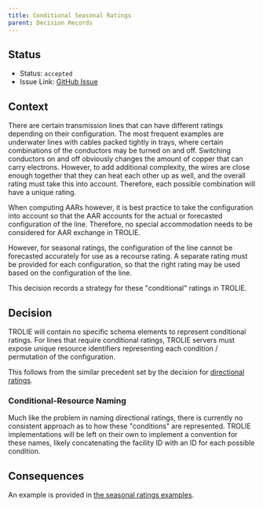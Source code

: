 ```yaml
---
title: Conditional Seasonal Ratings
parent: Decision Records
---
```


## Status

* Status: `accepted`
* Issue Link: [GitHub Issue](https://github.com/trolie/spec/issues/129)

## Context

There are certain transmission lines that can have different ratings depending on their 
configuration. The most frequent examples are underwater lines with cables packed tightly in 
trays, where certain combinations of the conductors may be turned on and off. Switching 
conductors on and off obviously changes the amount of copper that can carry 
electrons. However, to add additional complexity, the wires are close enough together
that they can heat each other up as well, and the overall rating must take this into 
account. Therefore, each possible combination will have a unique rating.

When computing AARs however, it is best practice to take the configuration into account
so that the AAR accounts for the actual or forecasted configuration of the line.  Therefore,
no special accommodation needs to be considered for AAR exchange in TROLIE.  

However, for seasonal ratings, the configuration of the line cannot be 
forecasted accurately for use as a recourse rating. A separate rating must be 
provided for each configuration, so that the right rating may be used based on the 
configuration of the line.  

This decision records a strategy for these "conditional" ratings in TROLIE.  

## Decision

TROLIE will contain no specific schema elements to represent conditional ratings.
For lines that require conditional ratings, TROLIE servers must expose unique
resource identifiers representing each condition / permutation of the configuration. 

This follows from the similar precedent set by the decision 
for [directional ratings](directional-ratings.md).

### Conditional-Resource Naming
Much like the problem in naming directional ratings, there is currently no consistent 
approach as to how these "conditions" are represented.  TROLIE implementations will
be left on their own to implement a convention for these names, likely concatenating
the facility ID with an ID for each possible condition.  


## Consequences

An example is provided in [the seasonal ratings examples](../example-narratives/seasonal-ratings.md).